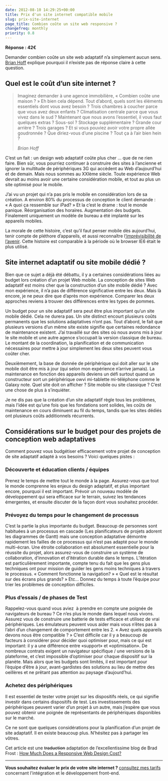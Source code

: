```yaml
---
date: 2012-08-10 14:29:25+00:00
title: Prix d'un site internet compatible mobile
slug: prix-site-internet
page_title: Combien coûte un site web responsive ?
changefreq: monthly
priority: 0.8
---
```


**Réponse : 42€**

Demander combien coûte un site web adaptatif n’a simplement aucun sens. [Brian Hoff](https://twitter.com/behoff) explique pourquoi il n’existe pas de réponse claire à cette question.

## Quel est le coût d’un site internet ?

> Imaginez demander à une agence immobilière, «&nbsp;Combien coûte une maison ?&nbsp;» Eh bien cela dépend. Tout d’abord, quels sont les éléments essentiels dont vous avez besoin ? Trois chambres à coucher parce que vous avez deux enfants ? Climatisation centrale parce que vous vivez dans le sud ? Maintenant que nous avons l’essentiel, il vous faut quelques extras ? Sous-sol ? Stockage supplémentaire ? Grande cour arrière ? Trois garages ? Et si vous pouviez avoir votre propre allée goudronnée ? Que diriez-vous d’une piscine ? Tout ça à l’air bien hein ?
>
> <cite>Brian Hoff</cite>

C’est un fait : un design web adaptatif coûte plus cher … que de ne rien faire.
 Bien sûr, vous pourriez continuer à construire des sites à l’ancienne et ignorer la multitude de périphériques 3G qui accèdent au Web d’aujourd’hui et de demain. Mais nous sommes au XXIème siècle. Toute expérience Web devrait au moins avoir une certaine considération mobile, et tout au plus un site optimisé pour le mobile.

J’ai vu un projet qui n’a pas pris le mobile en considération lors de sa création. A environ 80% du processus de conception le client demande :
 «&nbsp;A quoi ça ressemble sur iPad?&nbsp;»
 Et la c’est le drame : tout le monde panique. Réorganisation des horaires. Augmentation des budgets.
 Finalement uniquement un modèle de bureau a été implanté sur les appareils mobiles.

La morale de cette histoire, c’est qu’il faut penser mobile dès aujourd’hui, tenir compte de pléthore d’appareils, et aussi reconnaître l[‘imprévisibilité de l’avenir](http://futurefriend.ly/thinking.html "I am a future friend"). Cette histoire est comparable à la période où le browser IE6 était le plus utilisé.

## Site internet adaptatif ou site mobile dédié ?

Bien que ce sujet a déjà été débattu, il y a certaines considérations liées au budget lors création d’un projet Web mobile. La conception de sites Web adaptatif est moins cher que la construction d’un site mobile dédié ? Avec mon expérience, il n’a pas de différence significative entre les deux. Mais là encore, je ne peux dire que d’après mon expérience. Comparer les deux approches reviens à trouver des différences entre les types de pommes.

Un budget pour un site adaptatif sera peut être plus important qu’un site mobile dédié. Cela ne durera pas. Un site distinct encourt plusieurs coûts permanents que les solutions adaptatives n’ont pas.
 Tout d’abord, le fait que plusieurs versions d’un même site existe signifie que certaines redondance de maintenance existent. J’ai travaillé sur des sites où nous avons mis à jour le site mobile et une autre agence s’occupait la version classique de bureau. Le montant de la coordination, la planification et de communication nécessaires pour mettre à jour simplement les deux sites peuvent vous coûter cher.

Deuxièmement, la base de donnée de périphérique qui doit aller sur le site mobile doit être mis à jour (qui selon mon expérience n’arrive jamais). La maintenance en fonction des appareils deviens un défi surtout quand un constructeur sort un périphérique owvi mi-tablette mi-téléphone comme le Galaxy note. Quel site doit on afficher ? Site mobile ou site classique ? C’est une chose de plus à s’inquiéter.

Je ne dis pas que la création d’un site adaptatif règle tous les problèmes, mais l’idée est qu’une fois que les fondations sont solides, les coûts de maintenance en cours diminuent au fil du temps, tandis que les sites dédiés ont plusieurs coûts additionnels récurrents.

## Considérations sur le budget pour des projets de conception web adaptatives

Comment pouvez vous budgétiser efficacement votre projet de conception de site adaptatif adapté à vos besoins ?
 Voici quelques pistes :

### Découverte et éducation clients / équipes

Prenez le temps de mettre tout le monde à la page.
 Assurez-vous que tout le monde comprenne les enjeux du design adaptatif, et plus important encore, pourquoi il est important. Prévoir un nouveau modèle de développement qui sera efficace sur le terrain, suivez les tendances émergentes, et ensuite discuter de la façon dont vous souhaitez procéder.

### Prévoyez du temps pour le changement de processus

C’est la partie la plus importante du budget. Beaucoup de personnes sont habituées à un processus en cascade (Les planificateurs de projets adorent les diagrammes de Gantt)&nbsp;mais une conception adaptative démontre rapidement les failles de ce processus qui n’est pas adapté pour le monde multi-écran. Une étroite collaboration est absolument essentielle pour la réussite du projet, alors assurez-vous de construire un système de collaboration, d’innovation et d’itération durable dans le temps. L’itération est particulièrement importante, compte tenu du fait que les gens plus techniques ont pour mission de guider les gens moins techniques à travers le processus.
 «&nbsp;Comment fonctionne la navigation?&nbsp;»
 «&nbsp;Quel est le résultat sur des écrans plus grands?&nbsp;» Etc…
 Donnez du temps à toute l’équipe pour trier les problèmes de conception difficiles.

### Plus d’essais / de phases de Test

Rappelez-vous quand vous aviez&nbsp; à prendre en compte une poignée de navigateurs de bureau ? Ce n’es plus le monde dans lequel nous vivons. Assurez vous de construire une batterie de tests efficace et utilisez de vrai périphériques. Les émulateurs peuvent vous aider mais vous n’êtes pas à l’abri d’un changement de comportement entre les 2.
 «&nbsp;Avez quels appareils devons nous être compatible ?&nbsp;» C’est difficile car il y a beaucoup de facteurs à considérer pour décider quoi optimiser pour, mais ce qui est important: il y a une différence entre «support» et «optimisation».
 De nombreux contrats exigent un navigateur spécifique / une versions de la plateforme, et c’est impossible d’optimiser pour chaque dispositif sur la planète.
 Mais alors que les budgets sont limités, il est important pour l’équipe d’être à jour, avant-gardistes des solutions au lieu de mettre des oeillères et ne prêtant pas attention au paysage d’aujourd’hui.

### Achetez des périphériques

Il est essentiel de tester votre projet sur les dispositifs réels, ce qui signifie investir dans certains dispositifs de test. Les investissements des périphériques peuvent varier d’un projet à un autre, mais j’espère que vous pouvez obtenir une poignée de représentants de périphériques disponibles sur le marché.

Ce ne sont que quelques considérations pour la planification d’un projet de site adaptatif. Il en existe beaucoup plus. N’hésitez pas à partager les vôtres.

Cet article est une <del>traduction</del> adaptation de l’excellentissime blog de Brad Frost : [How Much Does a Responsive Web Design Cost?](http://bradfrostweb.com/blog/web/how-much-does-a-responsive-web-design-cost/)

<hr>
<div class="m-panel">
  <p class="lead">
  <strong>Vous souhaitez évaluer le prix de votre site internet ? </strong>
  <a href="/pricing.html">consultez mes tarifs</a> concernant ​​l'intégration et le développement front-end.
  </p>
</div>
